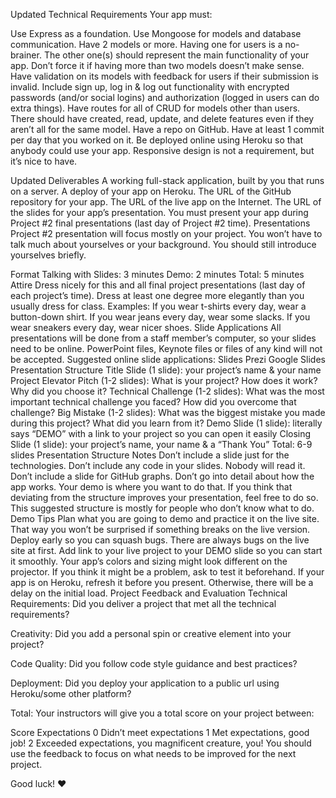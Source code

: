 Updated Technical Requirements
Your app must:

Use Express as a foundation.
Use Mongoose for models and database communication.
Have 2 models or more. Having one for users is a no-brainer. The other one(s) should represent the main functionality of your app. Don’t force it if having more than two models doesn’t make sense.
Have validation on its models with feedback for users if their submission is invalid.
Include sign up, log in & log out functionality with encrypted passwords (and/or social logins) and authorization (logged in users can do extra things).
Have routes for all of CRUD for models other than users. There should have created, read, update, and delete features even if they aren’t all for the same model.
Have a repo on GitHub.
Have at least 1 commit per day that you worked on it.
Be deployed online using Heroku so that anybody could use your app.
Responsive design is not a requirement, but it’s nice to have.

Updated Deliverables
A working full-stack application, built by you that runs on a server.
A deploy of your app on Heroku.
The URL of the GitHub repository for your app.
The URL of the live app on the Internet.
The URL of the slides for your app’s presentation.
You must present your app during Project #2 final presentations (last day of Project #2 time).
Presentations
Project #2 presentation will focus mostly on your project. You won’t have to talk much about yourselves or your background. You should still introduce yourselves briefly.

Format
Talking with Slides: 3 minutes
Demo: 2 minutes
Total: 5 minutes
Attire
Dress nicely for this and all final project presentations (last day of each project’s time).
Dress at least one degree more elegantly than you usually dress for class.
Examples:
If you wear t-shirts every day, wear a button-down shirt.
If you wear jeans every day, wear some slacks.
If you wear sneakers every day, wear nicer shoes.
Slide Applications
All presentations will be done from a staff member’s computer, so your slides need to be online.
PowerPoint files, Keynote files or files of any kind will not be accepted.
Suggested online slide applications:
Slides
Prezi
Google Slides
Presentation Structure
Title Slide (1 slide): your project’s name & your name
Project Elevator Pitch (1-2 slides):
What is your project?
How does it work?
Why did you choose it?
Technical Challenge (1-2 slides):
What was the most important technical challenge you faced?
How did you overcome that challenge?
Big Mistake (1-2 slides):
What was the biggest mistake you made during this project?
What did you learn from it?
Demo Slide (1 slide): literally says “DEMO” with a link to your project so you can open it easily
Closing Slide (1 slide): your project’s name, your name & a “Thank You”
Total: 6-9 slides
Presentation Structure Notes
Don’t include a slide just for the technologies.
Don’t include any code in your slides. Nobody will read it.
Don’t include a slide for GitHub graphs.
Don’t go into detail about how the app works. Your demo is where you want to do that.
If you think that deviating from the structure improves your presentation, feel free to do so. This suggested structure is mostly for people who don’t know what to do.
Demo Tips
Plan what you are going to demo and practice it on the live site. That way you won’t be surprised if something breaks on the live version.
Deploy early so you can squash bugs. There are always bugs on the live site at first.
Add link to your live project to your DEMO slide so you can start it smoothly.
Your app’s colors and sizing might look different on the projector. If you think it might be a problem, ask to test it beforehand.
If your app is on Heroku, refresh it before you present. Otherwise, there will be a delay on the initial load.
Project Feedback and Evaluation
Technical Requirements: Did you deliver a project that met all the technical requirements?

Creativity: Did you add a personal spin or creative element into your project?

Code Quality: Did you follow code style guidance and best practices?

Deployment: Did you deploy your application to a public url using Heroku/some other platform?

Total: Your instructors will give you a total score on your project between:

Score	Expectations
0	Didn’t meet expectations
1	Met expectations, good job!
2	Exceeded expectations, you magnificent creature, you!
You should use the feedback to focus on what needs to be improved for the next project.

Good luck! :heart:

